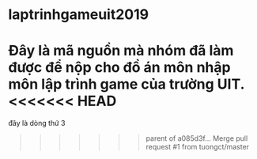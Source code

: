 ﻿# laptrinhgameuit2019
Đây là mã nguồn mà nhóm đã làm được để nộp cho đồ án môn nhập môn lập trình game của trường UIT.
<<<<<<< HEAD
=======
đây là dòng thứ 3
>>>>>>> parent of a085d3f... Merge pull request #1 from tuongct/master

